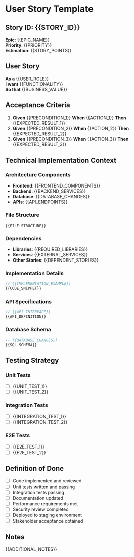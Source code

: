 # User Story Template

## Story ID: {{STORY_ID}}
**Epic**: {{EPIC_NAME}}  
**Priority**: {{PRIORITY}}  
**Estimation**: {{STORY_POINTS}}

## User Story
**As a** {{USER_ROLE}}  
**I want** {{FUNCTIONALITY}}  
**So that** {{BUSINESS_VALUE}}

## Acceptance Criteria
1. **Given** {{PRECONDITION_1}} **When** {{ACTION_1}} **Then** {{EXPECTED_RESULT_1}}
2. **Given** {{PRECONDITION_2}} **When** {{ACTION_2}} **Then** {{EXPECTED_RESULT_2}}
3. **Given** {{PRECONDITION_3}} **When** {{ACTION_3}} **Then** {{EXPECTED_RESULT_3}}

## Technical Implementation Context

### Architecture Components
- **Frontend**: {{FRONTEND_COMPONENTS}}
- **Backend**: {{BACKEND_SERVICES}}  
- **Database**: {{DATABASE_CHANGES}}
- **APIs**: {{API_ENDPOINTS}}

### File Structure
```
{{FILE_STRUCTURE}}
```

### Dependencies
- **Libraries**: {{REQUIRED_LIBRARIES}}
- **Services**: {{EXTERNAL_SERVICES}}
- **Other Stories**: {{DEPENDENT_STORIES}}

### Implementation Details
```typescript
// {{IMPLEMENTATION_EXAMPLE}}
{{CODE_SNIPPET}}
```

### API Specifications
```typescript
// {{API_INTERFACE}}
{{API_DEFINITION}}
```

### Database Schema
```sql
-- {{DATABASE_CHANGES}}
{{SQL_SCHEMA}}
```

## Testing Strategy

### Unit Tests
- [ ] {{UNIT_TEST_1}}
- [ ] {{UNIT_TEST_2}}

### Integration Tests  
- [ ] {{INTEGRATION_TEST_1}}
- [ ] {{INTEGRATION_TEST_2}}

### E2E Tests
- [ ] {{E2E_TEST_1}}
- [ ] {{E2E_TEST_2}}

## Definition of Done
- [ ] Code implemented and reviewed
- [ ] Unit tests written and passing
- [ ] Integration tests passing
- [ ] Documentation updated
- [ ] Performance requirements met
- [ ] Security review completed
- [ ] Deployed to staging environment
- [ ] Stakeholder acceptance obtained

## Notes
{{ADDITIONAL_NOTES}}
